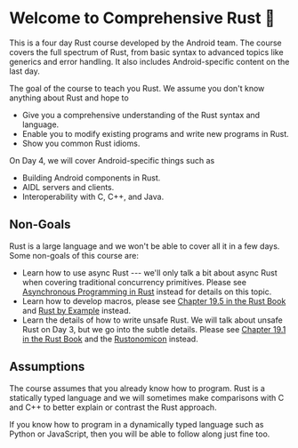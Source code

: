 # Welcome to Comprehensive Rust 🦀

This is a four day Rust course developed by the Android team. The course covers
the full spectrum of Rust, from basic syntax to advanced topics like generics
and error handling. It also includes Android-specific content on the last day.

The goal of the course to teach you Rust. We assume you don't know anything
about Rust and hope to

* Give you a comprehensive understanding of the Rust syntax and language.
* Enable you to modify existing programs and write new programs in Rust.
* Show you common Rust idioms.

On Day 4, we will cover Android-specific things such as

* Building Android components in Rust.
* AIDL servers and clients.
* Interoperability with C, C++, and Java.

## Non-Goals

Rust is a large language and we won't be able to cover all it in a few days.
Some non-goals of this course are:

* Learn how to use async Rust --- we'll only talk a bit about async Rust when
  covering traditional concurrency primitives. Please see [Asynchronous
  Programming in Rust](https://rust-lang.github.io/async-book/) instead for
  details on this topic.
* Learn how to develop macros, please see [Chapter 19.5 in the Rust
  Book](https://doc.rust-lang.org/book/ch19-06-macros.html) and [Rust by
  Example](https://doc.rust-lang.org/rust-by-example/macros.html) instead.
* Learn the details of how to write unsafe Rust. We will talk about unsafe Rust
  on Day 3, but we go into the subtle details. Please see [Chapter 19.1 in the
  Rust Book](https://doc.rust-lang.org/book/ch19-01-unsafe-rust.html) and the
  [Rustonomicon](https://doc.rust-lang.org/nomicon/) instead.

## Assumptions

The course assumes that you already know how to program. Rust is a statically
typed language and we will sometimes make comparisons with C and C++ to better
explain or contrast the Rust approach.

If you know how to program in a dynamically typed language such as Python or
JavaScript, then you will be able to follow along just fine too.
